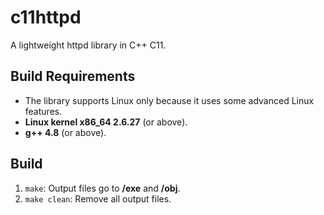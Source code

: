 # c11httpd

A lightweight httpd library in C++ C11.

## Build Requirements

- The library supports Linux only because it uses some advanced Linux features.
- **Linux kernel x86_64 2.6.27** (or above).
- **g++ 4.8** (or above).

## Build

1. `make`: Output files go to **/exe** and **/obj**.
2. `make clean`: Remove all output files.

